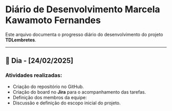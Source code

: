# Diário de Desenvolvimento **Marcela Kawamoto Fernandes**

Este arquivo documenta o progresso diário do desenvolvimento do projeto **TDLembretes**. 

---

## 📅 Dia - [24/02/2025]
### Atividades realizadas:
- Criação do repositório no GitHub.
- Criação do board no **Jira** para o acompanhamento das tarefas.
- Definição dos membros da equipe:
- Discussão e definição do escopo inicial do projeto.